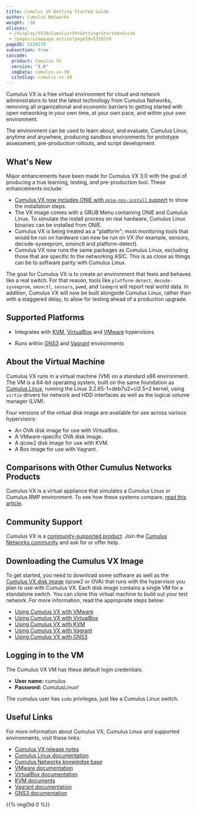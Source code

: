 ```yaml
---
title: Cumulus VX Getting Started Guide
author: Cumulus Networks
weight: -30
aliases:
 - /display/VX30/Cumulus+VX+Getting+Started+Guide
 - /pages/viewpage.action?pageId=5126578
pageID: 5126578
subsection: true
cascade:
  product: Cumulus VX
  version: "3.0"
  imgData: cumulus-vx-30
  siteSlug: cumulus-vx-30
---
```

Cumulus VX is a free virtual environment for cloud and network
administrators to test the latest technology from Cumulus Networks,
removing all organizational and economic barriers to getting started
with open networking in your own time, at your own pace, and within your
own environment.

The environment can be used to learn about, and evaluate, Cumulus Linux,
anytime and anywhere, producing sandbox environments for prototype
assessment, pre-production rollouts, and script development.

## What's New

Major enhancements have been made for Cumulus VX 3.0 with the goal of
producing a true learning, testing, and pre-production tool. These
enhancements include:

  - [Cumulus VX now includes ONIE with `onie-nos-install` support](#src-5126578) 
    to show the installation steps.
  - The VX image comes with a GRUB Menu containing ONIE and Cumulus Linux. 
    To simulate the install process on real hardware, Cumulus Linux binaries 
    can be installed from ONIE.
  - Cumulus VX is being treated as a "platform"; most monitoring tools that 
    would be run on hardware can now be run on VX (for example, sensors, 
    decode-syseeprom, smonctl and platform-detect).
  - Cumulus VX now runs the same packages
    as Cumulus Linux, excluding those that are specific to the
    networking ASIC. This is as close as things can be to software
    parity with Cumulus Linux.

The goal for Cumulus VX is to create an environment that feels and
behaves like a real switch. For that reason, tools like
`platform-detect`, `decode-syseeprom`, `smonctl`, `sensors`, `pwmd`, and
`ledmgrd` will report real world data. In addition, Cumulus VX will now
be built alongside Cumulus Linux, rather than with a staggered delay, to
allow for testing ahead of a production upgrade.

## Supported Platforms

  - Integrates with [KVM](http://www.linux-kvm.org/page/Downloads),
    [VirtualBox](https://www.virtualbox.org/wiki/Downloads) and
    [VMware](https://my.vmware.com/web/vmware/downloads) hypervisors

  - Runs within [GNS3](http://www.gns3.com) and
    [Vagrant](https://www.vagrantup.com) environments

## About the Virtual Machine

Cumulus VX runs in a virtual machine (VM) on a standard x86 environment.
The VM is a 64-bit operating system, built on the same foundation as
[Cumulus Linux](/cumulus-linux), running the Linux 3.2.65-1+deb7u2+cl2.5+2 kernel,
using `virtio` drivers for
network and HDD interfaces as well as the logical volume manager (LVM).

Four versions of the virtual disk image are available for use across
various hypervisors:

  - An OVA disk image for use with VirtualBox.
  - A VMware-specific OVA disk image.
  - A qcow2 disk image for use with KVM.
  - A Box image for use with Vagrant.

## Comparisons with Other Cumulus Networks Products

Cumulus VX is a virtual appliance that simulates a Cumulus Linux or
Cumulus RMP environment. To see how these systems compare, 
[read this article](/cumulus-vx-30/Comparing-Cumulus-VX-with-Other-Cumulus-Networks-Products).

## Community Support

Cumulus VX is a 
[community-supported product](https://support.cumulusnetworks.com/hc/en-us/articles/206382248).
Join the 
[Cumulus Networks community](https://community.cumulusnetworks.com/cumulus/categories/cumulus_vx)
and ask for or offer help.

## Downloading the Cumulus VX Image

To get started, you need to download some software as well as the
[Cumulus VX disk image](https://cumulusnetworks.com/cumulus-vx/download/) (qcow2 or OVA)
that runs with the hypervisor you plan to use with Cumulus VX. Each disk
image contains a single VM for a standalone switch. You can clone this
virtual machine to build out your test network. For more information,
read the appropriate steps below:

  - [Using Cumulus VX with VMware](/cumulus-vx-30/Using-Cumulus-VX-with-VMware/)
  - [Using Cumulus VX with VirtualBox](/cumulus-vx-30/Using-Cumulus-VX-with-VirtualBox/)
  - [Using Cumulus VX with KVM](/cumulus-vx-30/Using-Cumulus-VX-with-KVM)
  - [Using Cumulus VX with Vagrant](/cumulus-vx-30/Using-Cumulus-VX-with-Vagrant)
  - [Using Cumulus VX with GNS3](/cumulus-vx-30/Using-Cumulus-VX-with-GNS3/)

## Logging in to the VM

The Cumulus VX VM has these default login credentials:

  - **User name:** cumulus
  - **Password:** CumulusLinux\!

The cumulus user has `sudo` privileges, just like a Cumulus Linux switch.

## Useful Links

For more information about Cumulus VX, Cumulus Linux and supported
environments, visit these links:

  - [Cumulus VX release notes](https://support.cumulusnetworks.com/hc/en-us/articles/219623788)
  - [Cumulus Linux documentation](/cumulus-linux)
  - [Cumulus Networks knowledge base](https://support.cumulusnetworks.com/hc/en-us/)
  - [VMware documentation](https://www.vmware.com/support/pubs/)
  - [VirtualBox documentation](https://www.virtualbox.org/wiki/Documentation)
  - [KVM documents](http://www.linux-kvm.org/page/Documents)
  - [Vagrant documentation](https://docs.vagrantup.com/v2/)
  - [GNS3 documentation](https://community.gns3.com/community/software/documentation)

{{% imgOld 0 %}}
